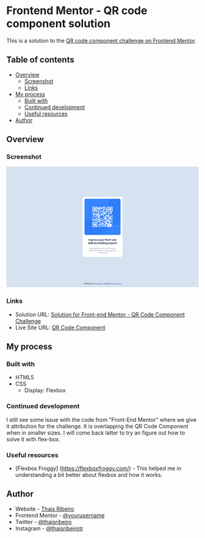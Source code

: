 # Frontend Mentor - QR code component solution

This is a solution to the [QR code component challenge on Frontend Mentor](https://www.frontendmentor.io/challenges/qr-code-component-iux_sIO_H).

## Table of contents

- [Overview](#overview)
  - [Screenshot](#screenshot)
  - [Links](#links)
- [My process](#my-process)
  - [Built with](#built-with)
  - [Continued development](#continued-development)
  - [Useful resources](#useful-resources)
- [Author](#author)

## Overview

### Screenshot

![](./images/screenshot-ProjectFinalized.png)

### Links

- Solution URL: [Solution for Front-end Mentor - QR Code Component Challenge](https://github.com/thaisribeirotr/project-QRcodeComponent-frontendmentor)
- Live Site URL: [QR Code Component](https://thaisribeirotr.github.io/project-QRcodeComponent-frontendmentor)

## My process

### Built with

- HTML5
- CSS
  - Display: Flexbox

### Continued development

I still see some issue with the code from "Front-End Mentor" where we give it attribution for the challenge. It is overlapping the QR Code Component when in smaller sizes. I will come back latter to try an figure out how to solve it with flex-box.

### Useful resources

- [Flexbox Froggy] (https://flexboxfroggy.com/) - This helped me in understanding a bit better about flexbox and how it works.

## Author

- Website - [Thais Ribeiro](https://github.com/thaisribeirotr)
- Frontend Mentor - [@yourusername](https://www.frontendmentor.io/profile/thaisribeirotr)
- Twitter - [@thaisribeiro](https://www.twitter.com/thaisribeiro)
- Instagram - [@thaisribeirotr](https://www.instagram.com/thaisribeirotr)
